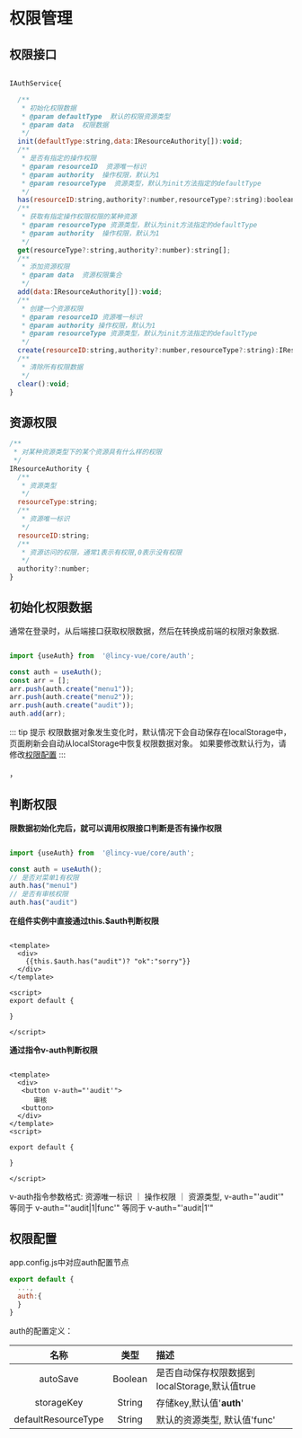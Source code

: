 # 权限管理

## 权限接口

```js

IAuthService{

  /**
   * 初始化权限数据
   * @param defaultType  默认的权限资源类型
   * @param data  权限数据
   */
  init(defaultType:string,data:IResourceAuthority[]):void;
  /**
   * 是否有指定的操作权限
   * @param resourceID  资源唯一标识
   * @param authority  操作权限，默认为1
   * @param resourceType  资源类型，默认为init方法指定的defaultType
   */
  has(resourceID:string,authority?:number,resourceType?:string):boolean;
  /**
   * 获取有指定操作权限权限的某种资源
   * @param resourceType 资源类型，默认为init方法指定的defaultType
   * @param authority  操作权限，默认为1
   */
  get(resourceType?:string,authority?:number):string[];
  /**
   * 添加资源权限
   * @param data  资源权限集合
   */
  add(data:IResourceAuthority[]):void;
  /**
   * 创建一个资源权限
   * @param resourceID 资源唯一标识
   * @param authority 操作权限，默认为1
   * @param resourceType 资源类型，默认为init方法指定的defaultType
   */
  create(resourceID:string,authority?:number,resourceType?:string):IResourceAuthority;
  /**
   * 清除所有权限数据
   */
  clear():void;
}

```

## 资源权限

```js
/**
 * 对某种资源类型下的某个资源具有什么样的权限
 */
IResourceAuthority {
  /**
   * 资源类型
   */
  resourceType:string;
  /**
   * 资源唯一标识
   */
  resourceID:string;
  /**
   * 资源访问的权限，通常1表示有权限,0表示没有权限
   */
  authority?:number;
}
```

## 初始化权限数据

通常在登录时，从后端接口获取权限数据，然后在转换成前端的权限对象数据.

```js

import {useAuth} from  '@lincy-vue/core/auth';

const auth = useAuth();
const arr = [];
arr.push(auth.create("menu1"));
arr.push(auth.create("menu2"));
arr.push(auth.create("audit"));
auth.add(arr);

```

::: tip 提示
权限数据对象发生变化时，默认情况下会自动保存在localStorage中，页面刷新会自动从localStorage中恢复权限数据对象。
如果要修改默认行为，请修改[权限配置](#权限配置)
:::

，

## 判断权限

<b>限数据初始化完后，就可以调用权限接口判断是否有操作权限</b>

```js

import {useAuth} from  '@lincy-vue/core/auth';

const auth = useAuth();
// 是否对菜单1有权限
auth.has("menu1")
// 是否有审核权限
auth.has("audit")

```

<b>在组件实例中直接通过this.$auth判断权限</b>

```vue

<template>
  <div>
    {{this.$auth.has("audit")? "ok":"sorry"}}
  </div>
</template>

<script>
export default {

}

</script>

```

<b>通过指令v-auth判断权限</b>

```vue

<template>
  <div>
   <button v-auth="'audit'">
      审核 
   <button>
  </div>
</template>
<script>

export default {

}

</script>
```

v-auth指令参数格式: 资源唯一标识 ｜ 操作权限 ｜ 资源类型,  v-auth="'audit'" 等同于 v-auth="'audit|1|func'"  等同于  v-auth="'audit|1'"

## 权限配置

app.config.js中对应auth配置节点

```js
export default {
  ...,
  auth:{
  }
}
```

auth的配置定义：

| 名称 | 类型 | 描述 |
| :----:| :----: | :---- |
| autoSave | Boolean | 是否自动保存权限数据到localStorage,默认值true|
| storageKey | String | 存储key,默认值'__auth__'|
| defaultResourceType | String |  默认的资源类型, 默认值'func' |
